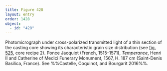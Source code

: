 ```yaml
---
title: Figure 428
layout: entry
order: 1428
object:
  - id: "428"
---
```


Photomicrograph under cross-polarized transmitted light of a thin section of the casting core showing its characteristic grain size distribution (see [fig. 525](/visual-atlas/525/), core recipe 2). Ponce Jacquiot (French, 1515–1571), *Temperance*, Henri II and Catherine of Medici Funerary Monument, 1567, H. 187 cm (Saint-Denis Basilica, France). See %%Castelle, Coquinot, and Bourgarit 2016%%.
